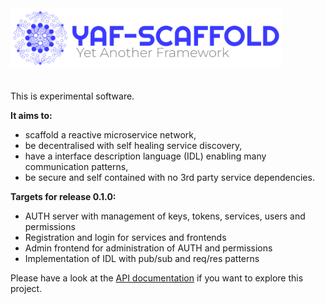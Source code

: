 <div><img src="./media/logotype.svg" alt="YAF-SCAFFOLD, Yet Another Framework" style="height: 95px"/></div>
<br><br>
This is experimental software.

**It aims to:**
- scaffold a reactive microservice network,
- be decentralised with self healing service discovery,
- have a interface description language (IDL) enabling many communication patterns,
- be secure and self contained with no 3rd party service dependencies.

**Targets for release 0.1.0:**
- AUTH server with management of keys, tokens, services, users and permissions
- Registration and login for services and frontends
- Admin frontend for administration of AUTH and permissions
- Implementation of IDL with pub/sub and req/res patterns

Please have a look at the <a href = "https://citkane.github.io/yaf-scaffold" target ="_blank">API documentation</a> if you want to explore this project.

